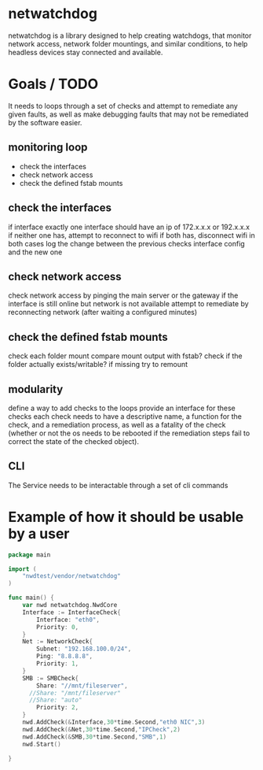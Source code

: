 # netwatchdog

netwatchdog is a library designed to help creating watchdogs, that monitor network access, network folder mountings, and similar conditions, to help headless devices stay connected and available.

# Goals / TODO

It needs to loops through a set of checks and attempt to remediate any given faults, as well as make debugging faults that may not be remediated by the software easier.
## monitoring loop
- check the interfaces
- check network access
- check the defined fstab mounts 
## check the interfaces
if interface exactly one interface should have an ip of 172.x.x.x or 192.x.x.x
if neither one has, attempt to reconnect to wifi
if both has, disconnect wifi
in both cases log the change between the previous checks interface config and the new one
## check network access
check network access by pinging the main server or the gateway
if the interface is still online but network is not available attempt to remediate by reconnecting network (after waiting a configured minutes)

## check the defined fstab mounts 
check each folder mount
	compare mount output with fstab?
	check if the folder actually exists/writable?
if missing try to remount

## modularity

define a way to add checks to the loops
provide an interface for these checks
each check needs to have a descriptive name, a function for the check, and a remediation process, as well as a fatality of the check (whether or not the os needs to be rebooted if the remediation steps fail to correct the state of the checked object).

## CLI

The Service needs to be interactable through a set of cli commands


# Example of how it should be usable by a user

```Go
package main

import (
	"nwdtest/vendor/netwatchdog"
)

func main() {
	var nwd netwatchdog.NwdCore
	Interface := InterfaceCheck{
		Interface: "eth0",
		Priority: 0,
	}
	Net := NetworkCheck{
		Subnet: "192.168.100.0/24",
		Ping: "8.8.8.8",
		Priority: 1,
	}
	SMB := SMBCheck{
		Share: "//mnt/fileserver",
	  //Share: "/mnt/fileserver"
	  //Share: "auto"
		Priority: 2,
	}
	nwd.AddCheck(&Interface,30*time.Second,"eth0 NIC",3)
	nwd.AddCheck(&Net,30*time.Second,"IPCheck",2)
	nwd.AddCheck(&SMB,30*time.Second,"SMB",1)
	nwd.Start()

}
```